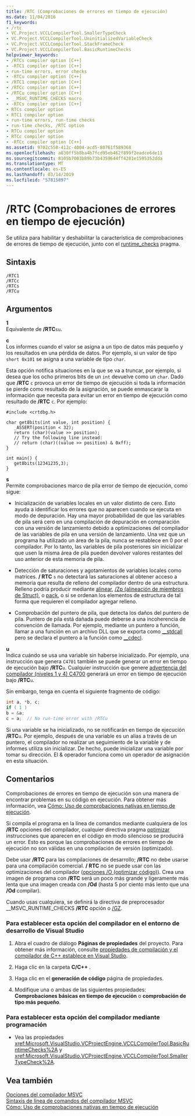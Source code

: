 ```yaml
---
title: /RTC (Comprobaciones de errores en tiempo de ejecución)
ms.date: 11/04/2016
f1_keywords:
- /rtc
- VC.Project.VCCLCompilerTool.SmallerTypeCheck
- VC.Project.VCCLCompilerTool.UninitializedVariableCheck
- VC.Project.VCCLCompilerTool.StackFrameCheck
- VC.Project.VCCLCompilerTool.BasicRuntimeChecks
helpviewer_keywords:
- /RTCs compiler option [C++]
- -RTC1 compiler option [C++]
- run-time errors, error checks
- -RTCu compiler option [C++]
- /RTC1 compiler option [C++]
- /RTCc compiler option [C++]
- /RTCu compiler option [C++]
- __MSVC_RUNTIME_CHECKS macro
- -RTCs compiler option [C++]
- RTCs compiler option
- RTC1 compiler option
- run-time errors, run-time checks
- run-time checks, /RTC option
- RTCu compiler option
- RTCc compiler option
- -RTCc compiler option [C++]
ms.assetid: 9702c558-412c-4004-acd5-80761f589368
ms.openlocfilehash: a830ff5b8ba4b7fcd95eb462f899f2eadce6de11
ms.sourcegitcommit: 8105b7003b89b73b4359644ff4281e1595352dda
ms.translationtype: MT
ms.contentlocale: es-ES
ms.lasthandoff: 03/14/2019
ms.locfileid: "57815897"
---
```

# <a name="rtc-run-time-error-checks"></a>/RTC (Comprobaciones de errores en tiempo de ejecución)

Se utiliza para habilitar y deshabilitar la característica de comprobaciones de errores de tiempo de ejecución, junto con el [runtime_checks](../../preprocessor/runtime-checks.md) pragma.

## <a name="syntax"></a>Sintaxis

```
/RTC1
/RTCc
/RTCs
/RTCu
```

## <a name="arguments"></a>Argumentos

**1**<br/>
Equivalente de **/RTC**`su`.

**c**<br/>
Los informes cuando el valor se asigna a un tipo de datos más pequeño y los resultados en una pérdida de datos. Por ejemplo, si un valor de tipo `short 0x101` se asigna a una variable de tipo `char`.

Esta opción notifica situaciones en la que se va a truncar, por ejemplo, si desea que los ocho primeros bits de un `int` devuelve como un `char`. Dado que **/RTC** `c` provoca un error de tiempo de ejecución si toda la información se pierde como resultado de la asignación, se puede enmascarar la información que necesita para evitar un error en tiempo de ejecución como resultado de **/RTC** `c`. Por ejemplo:

```
#include <crtdbg.h>

char get8bits(int value, int position) {
   _ASSERT(position < 32);
   return (char)(value >> position);
   // Try the following line instead:
   // return (char)((value >> position) & 0xff);
}

int main() {
   get8bits(12341235,3);
}
```

**s**<br/>
Permite comprobaciones marco de pila error de tiempo de ejecución, como sigue:

- Inicialización de variables locales en un valor distinto de cero. Esto ayuda a identificar los errores que no aparecen cuando se ejecuta en modo de depuración. Hay una mayor probabilidad de que las variables de pila será cero en una compilación de depuración en comparación con una versión de lanzamiento debido a optimizaciones del compilador de las variables de pila en una versión de lanzamiento. Una vez que un programa ha utilizado un área de la pila, nunca se restablece en 0 por el compilador. Por lo tanto, las variables de pila posteriores sin inicializar que usen la misma área de pila pueden devolver valores restantes del uso anterior de esta memoria de pila.

- Detección de saturaciones y agotamientos de variables locales como matrices. **/ RTC** `s` no detectará las saturaciones al obtener acceso a memoria que resulta de relleno del compilador dentro de una estructura. Relleno podría producir mediante [alinear](../../cpp/align-cpp.md), [/Zp (alineación de miembros de Struct)](zp-struct-member-alignment.md), o [pack](../../preprocessor/pack.md), o si se ordenan los elementos de estructura de tal forma que requieren el compilador agregar relleno.

- Comprobación del puntero de pila, que detecta los daños del puntero de pila. Puntero de pila está dañada puede deberse a una incoherencia de convención de llamada. Por ejemplo, mediante un puntero a función, llamar a una función en un archivo DLL que se exporta como [__stdcall](../../cpp/stdcall.md) pero se declara el puntero a la función como [__cdecl](../../cpp/cdecl.md).

**u**<br/>
Indica cuándo se usa una variable sin haberse inicializado. Por ejemplo, una instrucción que genera `C4701` también se puede generar un error en tiempo de ejecución bajo **/RTC**`u`. Cualquier instrucción que genere [advertencia del compilador (niveles 1 y 4) C4700](../../error-messages/compiler-warnings/compiler-warning-level-1-and-level-4-c4700.md) generará un error en tiempo de ejecución bajo **/RTC**`u`.

Sin embargo, tenga en cuenta el siguiente fragmento de código:

```cpp
int a, *b, c;
if ( 1 )
b = &a;
c = a;  // No run-time error with /RTCu
```

Si una variable se ha inicializado, no se notificarán en tiempo de ejecución **/RTC**`u`. Por ejemplo, después de una variable es un alias a través de un puntero, el compilador no realizar un seguimiento de la variable y de informes utiliza sin inicializar. De hecho, puede inicializar una variable por tomar su dirección. El & operador funciona como un operador de asignación en esta situación.

## <a name="remarks"></a>Comentarios

Comprobaciones de errores en tiempo de ejecución son una manera de encontrar problemas en su código en ejecución. Para obtener más información, vea [Cómo: Uso de comprobaciones nativas en tiempo de ejecución](/visualstudio/debugger/how-to-use-native-run-time-checks).

Si compila el programa en la línea de comandos mediante cualquiera de los **/RTC** opciones del compilador, cualquier directiva pragma [optimizar](../../preprocessor/optimize.md) instrucciones que aparecen en el código en modo silencioso se producirá un error. Esto es porque las comprobaciones de errores en tiempo de ejecución no son válidas en una compilación de versión (optimizado).

Debe usar **/RTC** para las compilaciones de desarrollo; **/RTC** no debe usarse para una compilación comercial. **/ RTC** no se puede usar con las optimizaciones del compilador ([opciones /O (optimizar código)](o-options-optimize-code.md)). Crea una imagen de programa con **/RTC** será un poco más grande y ligeramente más lenta que una imagen creada con **/Od** (hasta 5 por ciento más lento que una **/Od** compilar).

Cuando usas cualquiera, se definirá la directiva de preprocesador __MSVC_RUNTIME_CHECKS **/RTC** opción o [/GZ](gz-enable-stack-frame-run-time-error-checking.md).

### <a name="to-set-this-compiler-option-in-the-visual-studio-development-environment"></a>Para establecer esta opción del compilador en el entorno de desarrollo de Visual Studio

1. Abra el cuadro de diálogo **Páginas de propiedades** del proyecto. Para obtener más información, consulte [propiedades de compilación y el compilador de C++ establece en Visual Studio](../working-with-project-properties.md).

1. Haga clic en la carpeta **C/C++** .

1. Haga clic en el **generación de código** página de propiedades.

1. Modifique una o ambas de las siguientes propiedades: **Comprobaciones básicas en tiempo de ejecución** o **comprobación de tipo más pequeño**.

### <a name="to-set-this-compiler-option-programmatically"></a>Para establecer esta opción del compilador mediante programación

- Vea las propiedades <xref:Microsoft.VisualStudio.VCProjectEngine.VCCLCompilerTool.BasicRuntimeChecks%2A> y <xref:Microsoft.VisualStudio.VCProjectEngine.VCCLCompilerTool.SmallerTypeCheck%2A>.

## <a name="see-also"></a>Vea también

[Opciones del compilador MSVC](compiler-options.md)<br/>
[Sintaxis de línea de comandos del compilador MSVC](compiler-command-line-syntax.md)<br/>
[Cómo: Uso de comprobaciones nativas en tiempo de ejecución](/visualstudio/debugger/how-to-use-native-run-time-checks)
